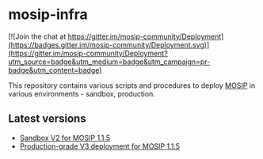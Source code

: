 # mosip-infra

[![Join the chat at https://gitter.im/mosip-community/Deployment](https://badges.gitter.im/mosip-community/Deployment.svg)](https://gitter.im/mosip-community/Deployment?utm_source=badge&utm_medium=badge&utm_campaign=pr-badge&utm_content=badge)

This repository contains various scripts and procedures to deploy [MOSIP](https://mosipdocs.gitbook.io/platform) in various environments - sandbox, production.

## Latest versions

* [Sandbox V2 for MOSIP 1.1.5](https://github.com/mosip/mosip-infra/tree/1.1.5.3/deployment/sandbox-v2)
* [Production-grade V3 deployment for MOSIP 1.1.5](https://github.com/mosip/mosip-infra/tree/1.1.5_v3/deployment/v3)

